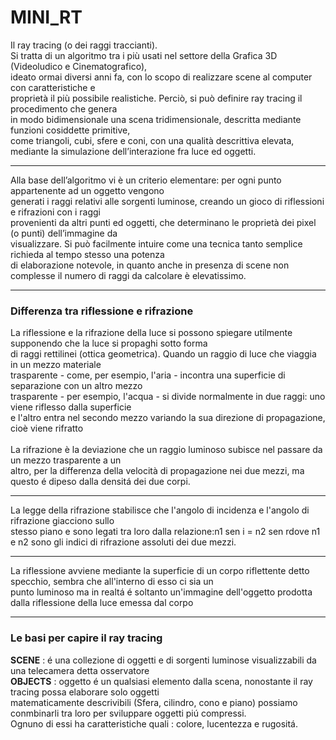 # MINI_RT
Il ray tracing (o dei raggi traccianti).<br>
Si tratta di un algoritmo tra i più usati nel settore della Grafica 3D (Videoludico e Cinematografico), <br>
ideato ormai diversi anni fa, con lo scopo di realizzare scene al computer con caratteristiche e<br>
proprietà il più possibile realistiche. Perciò, si può definire ray tracing il procedimento che genera <br>
in modo bidimensionale una scena tridimensionale, descritta mediante funzioni cosiddette primitive, <br>
come triangoli, cubi, sfere e coni, con una qualità descrittiva elevata, mediante la simulazione dell’interazione fra luce ed oggetti.<br>
<hr>
Alla base dell’algoritmo vi è un criterio elementare: per ogni punto appartenente ad un oggetto vengono<br>
generati i raggi relativi alle sorgenti luminose, creando un gioco di riflessioni e rifrazioni con i raggi<br>
provenienti da altri punti ed oggetti, che determinano le proprietà dei pixel (o punti) dell’immagine da<br>
visualizzare. Si può facilmente intuire come una tecnica tanto semplice richieda al tempo stesso una potenza<br>
di elaborazione notevole, in quanto anche in presenza di scene non complesse il numero di raggi da calcolare è elevatissimo.<br>
<hr>
<h3>Differenza tra riflessione e rifrazione</h3>
La riflessione e la rifrazione della luce si possono spiegare utilmente supponendo che la luce si propaghi sotto forma<br>
di raggi rettilinei (ottica geometrica). Quando un raggio di luce che viaggia in un mezzo materiale <br>
trasparente - come, per esempio, l'aria - incontra una superficie di separazione con un altro mezzo<br>
trasparente - per esempio, l'acqua - si divide normalmente in due raggi: uno viene riflesso dalla superficie<br>
e l'altro entra nel secondo mezzo variando la sua direzione di propagazione, cioè viene rifratto<br><br>
La rifrazione è la deviazione che un raggio luminoso subisce nel passare da un mezzo trasparente a un<br>
altro, per la differenza della velocità di propagazione nei due mezzi, ma questo é dipeso dalla densitá dei due corpi.<br>
<hr>
La legge della rifrazione stabilisce che l'angolo di incidenza e l'angolo di rifrazione giacciono sullo <br>
stesso piano e sono legati tra loro dalla relazione:n1 sen i = n2 sen rdove n1 e n2 sono gli indici di rifrazione assoluti dei due mezzi.<br>
<hr>
La riflessione avviene mediante la superficie di un corpo riflettente detto specchio, sembra che all'interno di esso ci sia un<br>
punto luminoso ma in realtá é soltanto un'immagine dell'oggetto prodotta dalla riflessione della luce emessa dal corpo<br>
<hr>
<h3>Le basi per capire il ray tracing</h3>
<b>SCENE</b> : é una collezione di oggetti e di sorgenti luminose visualizzabili da una telecamera detta osservatore <br>
<b>OBJECTS</b> : oggetto é un qualsiasi elemento dalla scena, nonostante il ray tracing possa elaborare solo oggetti<br>
matematicamente descrivibili (Sfera, cilindro, cono e piano) possiamo conmbinarli tra loro per sviluppare oggetti piú compressi.<br>
Ognuno di essi ha caratteristiche quali : colore, lucentezza e rugositá.<br>
